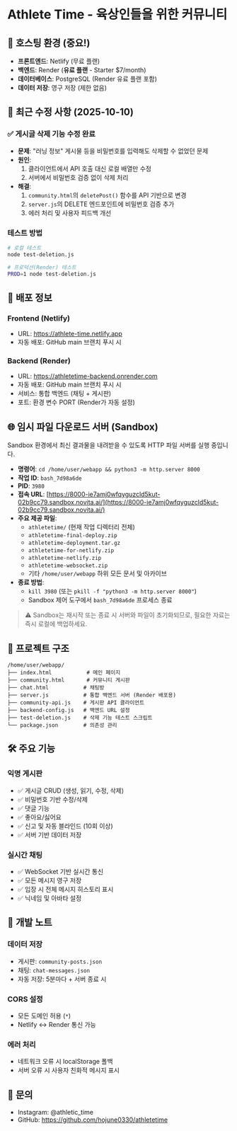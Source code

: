 # Athlete Time - 육상인들을 위한 커뮤니티

## 🎯 호스팅 환경 (중요!)
- **프론트엔드**: Netlify (무료 플랜)
- **백엔드**: Render (**유료 플랜** - Starter $7/month)
- **데이터베이스**: PostgreSQL (Render 유료 플랜 포함)
- **데이터 저장**: 영구 저장 (제한 없음)

## 🔧 최근 수정 사항 (2025-10-10)

### ✅ 게시글 삭제 기능 수정 완료
- **문제**: "러닝 정보" 게시물 등을 비밀번호를 입력해도 삭제할 수 없었던 문제
- **원인**: 
  1. 클라이언트에서 API 호출 대신 로컬 배열만 수정
  2. 서버에서 비밀번호 검증 없이 삭제 처리
- **해결**:
  1. `community.html`의 `deletePost()` 함수를 API 기반으로 변경
  2. `server.js`의 DELETE 엔드포인트에 비밀번호 검증 추가
  3. 에러 처리 및 사용자 피드백 개선

### 테스트 방법
```bash
# 로컬 테스트
node test-deletion.js

# 프로덕션(Render) 테스트
PROD=1 node test-deletion.js
```

## 🚀 배포 정보

### Frontend (Netlify)
- URL: https://athlete-time.netlify.app
- 자동 배포: GitHub main 브랜치 푸시 시

### Backend (Render)
- URL: https://athletetime-backend.onrender.com
- 자동 배포: GitHub main 브랜치 푸시 시
- 서비스: 통합 백엔드 (채팅 + 게시판)
- 포트: 환경 변수 PORT (Render가 자동 설정)

## 🌐 임시 파일 다운로드 서버 (Sandbox)

Sandbox 환경에서 최신 결과물을 내려받을 수 있도록 HTTP 파일 서버를 실행 중입니다.

- **명령어**: `cd /home/user/webapp && python3 -m http.server 8000`
- **작업 ID**: `bash_7d98a6de`
- **PID**: `3980`
- **접속 URL**: [https://8000-ie7amj0wfqyguzcld5kut-02b9cc79.sandbox.novita.ai/](https://8000-ie7amj0wfqyguzcld5kut-02b9cc79.sandbox.novita.ai/)
- **주요 제공 파일**:
  - `athletetime/` (현재 작업 디렉터리 전체)
  - `athletetime-final-deploy.zip`
  - `athletetime-deployment.tar.gz`
  - `athletetime-for-netlify.zip`
  - `athletetime-netlify.zip`
  - `athletetime-websocket.zip`
  - 기타 `/home/user/webapp` 하위 모든 문서 및 아카이브
- **종료 방법**:
  - `kill 3980` (또는 `pkill -f "python3 -m http.server 8000"`)
  - Sandbox 제어 도구에서 `bash_7d98a6de` 프로세스 종료

> ⚠️ Sandbox는 재시작 또는 종료 시 서버와 파일이 초기화되므로, 필요한 자료는 즉시 로컬에 백업하세요.

## 📁 프로젝트 구조

```
/home/user/webapp/
├── index.html           # 메인 페이지
├── community.html       # 커뮤니티 게시판
├── chat.html           # 채팅방
├── server.js           # 통합 백엔드 서버 (Render 배포용)
├── community-api.js    # 게시판 API 클라이언트
├── backend-config.js   # 백엔드 URL 설정
├── test-deletion.js    # 삭제 기능 테스트 스크립트
└── package.json        # 의존성 관리
```

## 🛠️ 주요 기능

### 익명 게시판
- ✅ 게시글 CRUD (생성, 읽기, 수정, 삭제)
- ✅ 비밀번호 기반 수정/삭제
- ✅ 댓글 기능
- ✅ 좋아요/싫어요
- ✅ 신고 및 자동 블라인드 (10회 이상)
- ✅ 서버 기반 데이터 저장

### 실시간 채팅
- ✅ WebSocket 기반 실시간 통신
- ✅ 모든 메시지 영구 저장
- ✅ 입장 시 전체 메시지 히스토리 표시
- ✅ 닉네임 및 아바타 설정

## 📝 개발 노트

### 데이터 저장
- 게시판: `community-posts.json`
- 채팅: `chat-messages.json`
- 자동 저장: 5분마다 + 서버 종료 시

### CORS 설정
- 모든 도메인 허용 (`*`)
- Netlify ↔ Render 통신 가능

### 에러 처리
- 네트워크 오류 시 localStorage 폴백
- 서버 오류 시 사용자 친화적 메시지 표시

## 📧 문의

- Instagram: @athletic_time
- GitHub: https://github.com/hojune0330/athletetime